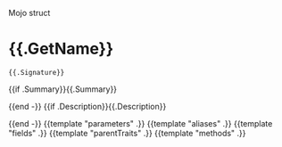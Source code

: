 Mojo struct

# {{.GetName}}

```mojo
{{.Signature}}
```

{{if .Summary}}{{.Summary}}

{{end -}}
{{if .Description}}{{.Description}}

{{end -}}
{{template "parameters" .}}
{{template "aliases" .}}
{{template "fields" .}}
{{template "parentTraits" .}}
{{template "methods" .}}
